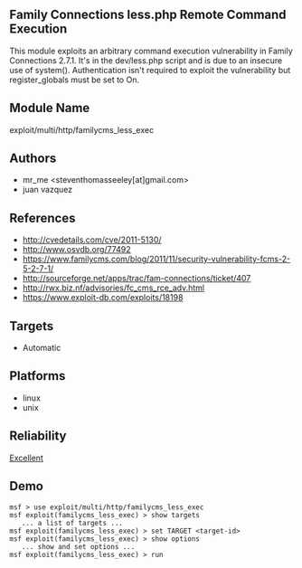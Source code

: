 ## Family Connections less.php Remote Command Execution

This module exploits an arbitrary command execution 
vulnerability in Family Connections 2.7.1. It's in the 
dev/less.php script and is due to an insecure use of 
system(). Authentication isn't required to exploit the 
vulnerability but register_globals must be set to On.


## Module Name
exploit/multi/http/familycms_less_exec

## Authors
* mr_me <steventhomasseeley[at]gmail.com>
* juan vazquez


## References
* http://cvedetails.com/cve/2011-5130/
* http://www.osvdb.org/77492
* https://www.familycms.com/blog/2011/11/security-vulnerability-fcms-2-5-2-7-1/
* http://sourceforge.net/apps/trac/fam-connections/ticket/407
* http://rwx.biz.nf/advisories/fc_cms_rce_adv.html
* https://www.exploit-db.com/exploits/18198



## Targets
* Automatic


## Platforms
* linux
* unix

## Reliability
[Excellent](https://github.com/rapid7/metasploit-framework/wiki/Exploit-Ranking)

## Demo

```
msf > use exploit/multi/http/familycms_less_exec
msf exploit(familycms_less_exec) > show targets
   ... a list of targets ...
msf exploit(familycms_less_exec) > set TARGET <target-id>
msf exploit(familycms_less_exec) > show options
   ... show and set options ...
msf exploit(familycms_less_exec) > run
```
    
    